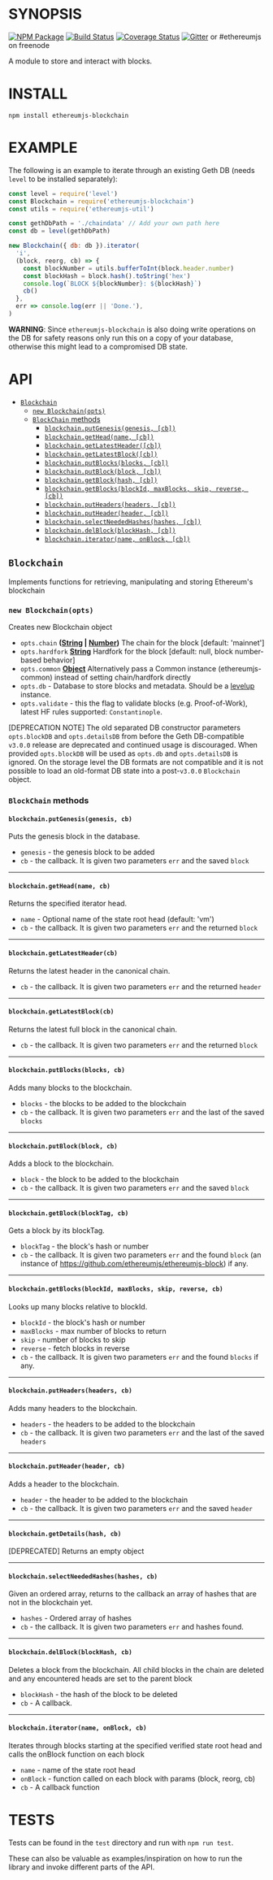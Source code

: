 # SYNOPSIS

[![NPM Package](https://img.shields.io/npm/v/ethereumjs-blockchain.svg?style=flat-square)](https://www.npmjs.org/package/ethereumjs-blockchain)
[![Build Status](https://travis-ci.org/ethereumjs/ethereumjs-blockchain.svg?branch=master)](https://travis-ci.org/ethereumjs/ethereumjs-blockchain)
[![Coverage Status](https://img.shields.io/coveralls/ethereumjs/ethereumjs-blockchain.svg?style=flat-square)](https://coveralls.io/r/ethereumjs/ethereumjs-blockchain)
[![Gitter](https://badges.gitter.im/Join%20Chat.svg)](https://gitter.im/ethereum/ethereumjs-lib?utm_source=badge&utm_medium=badge&utm_campaign=pr-badge) or #ethereumjs on freenode

A module to store and interact with blocks.

# INSTALL

`npm install ethereumjs-blockchain`

# EXAMPLE

The following is an example to iterate through an existing Geth DB (needs `level` to be
installed separately):

```javascript
const level = require('level')
const Blockchain = require('ethereumjs-blockchain')
const utils = require('ethereumjs-util')

const gethDbPath = './chaindata' // Add your own path here
const db = level(gethDbPath)

new Blockchain({ db: db }).iterator(
  'i',
  (block, reorg, cb) => {
    const blockNumber = utils.bufferToInt(block.header.number)
    const blockHash = block.hash().toString('hex')
    console.log(`BLOCK ${blockNumber}: ${blockHash}`)
    cb()
  },
  err => console.log(err || 'Done.'),
)
```

**WARNING**: Since `ethereumjs-blockchain` is also doing write operations
on the DB for safety reasons only run this on a copy of your database, otherwise this might lead
to a compromised DB state.

# API

- [`Blockchain`](#blockchain)
  - [`new Blockchain(opts)`](#new-blockchainblockdb-detailsdb)
  - [`BlockChain` methods](#blockchain-methods)
    - [`blockchain.putGenesis(genesis, [cb])`](#blockchainputgenesisgenesis-cb)
    - [`blockchain.getHead(name, [cb])`](#blockchaingetheadname-cb)
    - [`blockchain.getLatestHeader([cb])`](#blockchaingetlatestheadercb)
    - [`blockchain.getLatestBlock([cb])`](#blockchaingetlatestblockcb)
    - [`blockchain.putBlocks(blocks, [cb])`](#blockchainputblocksblocks-cb)
    - [`blockchain.putBlock(block, [cb])`](#blockchainputblockblock-cb)
    - [`blockchain.getBlock(hash, [cb])`](#blockchaingetblockhash-cb)
    - [`blockchain.getBlocks(blockId, maxBlocks, skip, reverse, [cb])`](#blockchaingetblocksblockid-maxblocks-skip-reverse-cb)
    - [`blockchain.putHeaders(headers, [cb])`](#blockchainputheadersheaders-cb)
    - [`blockchain.putHeader(header, [cb])`](#blockchainputheaderheader-cb)
    - [`blockchain.selectNeededHashes(hashes, [cb])`](#blockchainselectneededhasheshashes-cb)
    - [`blockchain.delBlock(blockHash, [cb])`](#blockchaindelblockblockhash-cb)
    - [`blockchain.iterator(name, onBlock, [cb])`](#blockchainiteratorname-onblock-cb)

## `Blockchain`

Implements functions for retrieving, manipulating and storing Ethereum's blockchain

### `new Blockchain(opts)`

Creates new Blockchain object

- `opts.chain` **([String](https://developer.mozilla.org/en-US/docs/Web/JavaScript/Reference/Global_Objects/String) \| [Number](https://developer.mozilla.org/en-US/docs/Web/JavaScript/Reference/Global_Objects/Number))** The chain for the block [default: 'mainnet']
- `opts.hardfork` **[String](https://developer.mozilla.org/en-US/docs/Web/JavaScript/Reference/Global_Objects/String)** Hardfork for the block [default: null, block number-based behavior]
- `opts.common` **[Object](https://developer.mozilla.org/en-US/docs/Web/JavaScript/Reference/Global_Objects/Object)** Alternatively pass a Common instance (ethereumjs-common) instead of setting chain/hardfork directly
- `opts.db` - Database to store blocks and metadata. Should be a [levelup](https://github.com/rvagg/node-levelup) instance.
- `opts.validate` - this the flag to validate blocks (e.g. Proof-of-Work), latest HF rules supported: `Constantinople`.

[DEPRECATION NOTE]
The old separated DB constructor parameters `opts.blockDB` and `opts.detailsDB` from before the Geth DB-compatible `v3.0.0` release are deprecated and continued usage is discouraged. When provided `opts.blockDB` will be used
as `opts.db` and `opts.detailsDB` is ignored. On the storage level the DB formats are not compatible and it is not
possible to load an old-format DB state into a post-`v3.0.0` `Blockchain` object.

### `BlockChain` methods

#### `blockchain.putGenesis(genesis, cb)`

Puts the genesis block in the database.

- `genesis` - the genesis block to be added
- `cb` - the callback. It is given two parameters `err` and the saved `block`

---

#### `blockchain.getHead(name, cb)`

Returns the specified iterator head.

- `name` - Optional name of the state root head (default: 'vm')
- `cb` - the callback. It is given two parameters `err` and the returned `block`

---

#### `blockchain.getLatestHeader(cb)`

Returns the latest header in the canonical chain.

- `cb` - the callback. It is given two parameters `err` and the returned `header`

---

#### `blockchain.getLatestBlock(cb)`

Returns the latest full block in the canonical chain.

- `cb` - the callback. It is given two parameters `err` and the returned `block`

---

#### `blockchain.putBlocks(blocks, cb)`

Adds many blocks to the blockchain.

- `blocks` - the blocks to be added to the blockchain
- `cb` - the callback. It is given two parameters `err` and the last of the saved `blocks`

---

#### `blockchain.putBlock(block, cb)`

Adds a block to the blockchain.

- `block` - the block to be added to the blockchain
- `cb` - the callback. It is given two parameters `err` and the saved `block`

---

#### `blockchain.getBlock(blockTag, cb)`

Gets a block by its blockTag.

- `blockTag` - the block's hash or number
- `cb` - the callback. It is given two parameters `err` and the found `block` (an instance of https://github.com/ethereumjs/ethereumjs-block) if any.

---

#### `blockchain.getBlocks(blockId, maxBlocks, skip, reverse, cb)`

Looks up many blocks relative to blockId.

- `blockId` - the block's hash or number
- `maxBlocks` - max number of blocks to return
- `skip` - number of blocks to skip
- `reverse` - fetch blocks in reverse
- `cb` - the callback. It is given two parameters `err` and the found `blocks` if any.

---

#### `blockchain.putHeaders(headers, cb)`

Adds many headers to the blockchain.

- `headers` - the headers to be added to the blockchain
- `cb` - the callback. It is given two parameters `err` and the last of the saved `headers`

---

#### `blockchain.putHeader(header, cb)`

Adds a header to the blockchain.

- `header` - the header to be added to the blockchain
- `cb` - the callback. It is given two parameters `err` and the saved `header`

---

#### `blockchain.getDetails(hash, cb)`

[DEPRECATED] Returns an empty object

---

#### `blockchain.selectNeededHashes(hashes, cb)`

Given an ordered array, returns to the callback an array of hashes that are not in the blockchain yet.

- `hashes` - Ordered array of hashes
- `cb` - the callback. It is given two parameters `err` and hashes found.

---

#### `blockchain.delBlock(blockHash, cb)`

Deletes a block from the blockchain. All child blocks in the chain are deleted and any encountered heads are set to the parent block

- `blockHash` - the hash of the block to be deleted
- `cb` - A callback.

---

#### `blockchain.iterator(name, onBlock, cb)`

Iterates through blocks starting at the specified verified state root head and calls the onBlock function on each block

- `name` - name of the state root head
- `onBlock` - function called on each block with params (block, reorg, cb)
- `cb` - A callback function

# TESTS

Tests can be found in the `test` directory and run with `npm run test`.

These can also be valuable as examples/inspiration on how to run the library and invoke different parts of the API.
